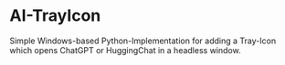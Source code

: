 # AI-TrayIcon
Simple Windows-based Python-Implementation for adding a Tray-Icon which opens ChatGPT or HuggingChat in a headless window.
